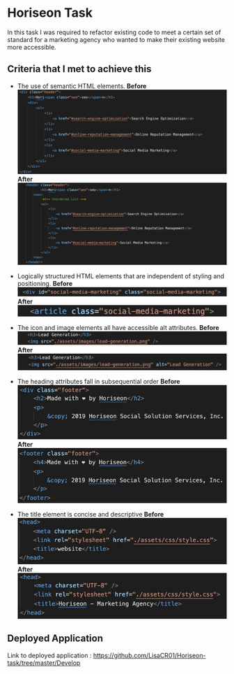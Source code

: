 # Horiseon Task

In this task I was required to refactor existing code to meet a certain set of standard for a marketing agency who wanted to make their existing website more accessible.

## Criteria that I met to achieve this

* The use of semantic HTML elements.
**Before**
![Before use of HTML semantic elements](./HTML_semantic_element_before.jpeg?raw=true )
**After**
![Use of HTML semantic elements](./HTML_semantic_element_after.jpeg?raw=true )

* Logically structured HTML elements that are independent of styling and positioning.
**Before**
![Before use of structured HTML elements](./Logically_Structured_HTML_Elements_Before.jpeg)
**After**
![Use of structured HTML elements](./Logically_Structured_HTML_Elements_After.jpeg)
* The icon and image elements all have accessible alt attributes.
**Before**
![Before use of accessible alt attribute](./Accessible_Alt_Attribute_Before.jpeg?raw=true)
**After**
![Use of accessible alt attribute](./Accessible_Alt_Attribute_After.jpeg?raw=true)

* The heading attributes fall in subsequential order
**Before**
![Before use of subsequential order of headers](./Subsequential_Headers_Before.jpeg?raw=true)
**After**
![Use of subsequential order of headers](./Subsequential_Headers_After.jpeg?raw=true)

* The title element is concise and descriptive
**Before**
![Before use of concise and descriptive title](./Concise_Descriptive_Title_Before.jpeg?raw=true)
**After**
![Use of concise and descriptive title](./Concise_Descriptive_Title_After.jpeg?raw=true)

## Deployed Application

Link to deployed application : https://github.com/LisaCR01/Horiseon-task/tree/master/Develop
